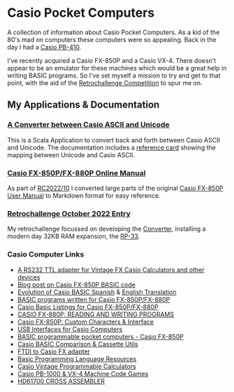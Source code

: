 # Casio Pocket Computers

A collection of information about Casio Pocket Computers. As a kid of the 80's mad
on computers these computers were so appealing. Back in the day I had a
[Casio PB-410](https://ithistory.org/db/hardware/casio-computer-co-ltd/casio-pb-410).

I've recently acquired a Casio FX-850P and a Casio VX-4. There doesn't appear to be
an emulator for these machines which would be a great help in writing BASIC programs.
So I've set myself a mission to try and get to that point, with the aid of the
[Retrochallenge Competition](https://www.retrochallenge.org) to spur me on.

## My Applications & Documentation

### [A Converter between Casio ASCII and Unicode](https://github.com/urbancamo/casio-basic)

This is a Scala Application to convert back and forth between Casio ASCII and Unicode.
The documentation includes a [reference card](casio-basic/doc/casio-ascii-to-unicode-converter.md)
showing the mapping between Unicode and Casio ASCII.

### [Casio FX-850P/FX-880P Online Manual](casio-basic/doc/casio-fx850-owners-manual.md)

As part of [RC2022/10](casio-basic/rc2022_10.md) I converted large parts of the original
[Casio FX-850P User Manual](casio-basic/doc/manuals/Casio_FX-850p_Owners_Manual.pdf)
to Markdown format for easy reference.

### [Retrochallenge October 2022 Entry](casio-basic/rc2022_10.md)

My retrochallenge focussed on developing the [Converter](https://github.com/urbancamo/casio-basic),
installing a modern day 32KB RAM expansion, the [RP-33](https://www.soigeneris.com/casio-rp-33-module-redux).

### Casio Computer Links

 - [A RS232 TTL adapter for Vintage FX Casio Calculators and other devices](https://blog.damnsoft.org/rs232-ttl-adapter-for-vintage-fx-casio-calculators/)
 - [Blog post on Casio FX-850P BASIC code](https://community.casiocalc.org/topic/6935-fx-850p-basic-code/)
 - [Evolution of Casio BASIC Spanish](http://foroplus.com/basic/casiopbasic.php) & [English Translation](https://foroplus-com.translate.goog/basic/casiopbasic.php?_x_tr_sch=http&_x_tr_sl=es&_x_tr_tl=en&_x_tr_hl=en-US&_x_tr_pto=wapp)
 - [BASIC programs written for Casio FX-850P/FX-880P](https://github.com/rautava/Casio-FX-850P)
 - [Casio Basic Listings for Casio FX-850P/FX-880P](https://www.hd-videofilm.com/casio-fun/casio-fun.html?nglayout=plain)
 - [CASIO FX-880P: READING AND WRITING PROGRAMS](https://richardlewis.org/blog/2020/8/24/casio-fx-880p-reading-and-writing-programs)
 - [Casio FX-850P: Custom Characters & Interface](https://cromoteca.com/en/blog/fx-880p/)
 - [USB Interfaces for Casio Computers](https://manib.bplaced.net/blog/)
 - [BASIC programmable pocket computers - Casio FX-850P](http://www.duensser.com/pc_fx850p.htm)
 - [Casio BASIC Comparison & Cassette Utils](http://www.mvcsys.de/doc/index.html)
 - [FTDI to Casio FX adapter](https://www.instagram.com/p/CSlpewGLINJ/)
 - [Basic Programming Language Resources](http://www.nicholson.com/rhn/basic/basic.info.html#2)
 - [Casio Vintage Programmable Calculators](http://www.pisi.com.pl/piotr433/)
 - [Casio PB-1000 & VX-4 Machine Code Games](http://www.lsigame.com/pb-1000/pb-1000.htm)
 - [HD61700 CROSS ASSEMBLER](http://hd61700.yukimizake.net/)
